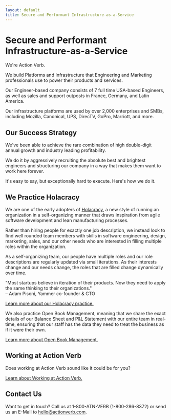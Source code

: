 ```yaml
---
layout: default
title: Secure and Performant Infrastructure-as-a-Service
---
```


# Secure and Performant Infrastructure-as-a-Service

We're Action Verb.

We build Platforms and Infrastructure that Engineering and Marketing
professionals use to power their products and services.

Our Engineer-based company consists of 7 full time USA-based Engineers,
as well as sales and support outposts in France, Germany, and Latin
America.

Our infrastructure platforms are used by over 2,000 enterprises and
SMBs, including Mozilla, Canonical, UPS, DirecTV, GoPro, Marriott, and
more.


## Our Success Strategy

We've been able to achieve the rare combination of high double-digit
annual growth and industry leading profitability.

We do it by aggressively recruiting the absolute best and brightest
engineers and structuring our company in a way that makes them want to
work here forever.

It's easy to say, but exceptionally hard to execute.  Here's how we do
it.


## We Practice Holacracy

We are one of the early adopters of <a href="http://www.holacracy.org/" target="_blank">Holacracy</a>, a new style
of running an organization in a self-organizing manner that draws
inspiration from agile software development and lean manufacturing
processes.

Rather than hiring people for exactly one job description, we instead
look to find well rounded team members with skills in software
engineering, design, marketing, sales, and our other needs who are
interested in filling multiple roles within the organization.

As a self-organizing team, our people have multiple roles and our role
descriptions are regularly updated via small iterations.  As their
interests change and our needs change, the roles that are filled change
dynamically over time.

<div class="quote">&quot;Most startups believe in iteration of their
products. Now they need to apply the same thinking to their
organizations.&quot;<br />&ndash; Adam Pisoni, Yammer co-founder & CTO</div>

[Learn more about our Holacracy practice.](/holacracy)

We also practice Open Book Management, meaning that we share the exact
details of our Balance Sheet and P&L Statement with our entire team in
real-time, ensuring that our staff has the data they need to treat the
business as if it were their own.

[Learn more about Open Book Management.](/open-book-management)


## Working at Action Verb

Does working at Action Verb sound like it could be for you?

[Learn about Working at Action Verb.](/working-at-action-verb)


## Contact Us

Want to get in touch?  Call us at 1-800-ATN-VERB (1-800-286-8372) or
send us an E-Mail to hello@actionverb.com.
